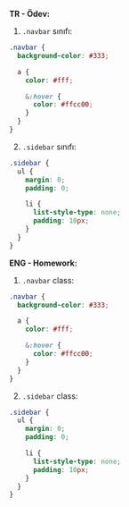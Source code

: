 **TR - Ödev:**  

1. `.navbar` sınıfı:
```scss
.navbar {
  background-color: #333;

  a {
    color: #fff;

    &:hover {
      color: #ffcc00;
    }
  }
}
```

2. `.sidebar` sınıfı:
```scss
.sidebar {
  ul {
    margin: 0;
    padding: 0;

    li {
      list-style-type: none;
      padding: 10px;
    }
  }
}
```



**ENG - Homework:**  

1. `.navbar` class:
```scss
.navbar {
  background-color: #333;

  a {
    color: #fff;

    &:hover {
      color: #ffcc00;
    }
  }
}
```

2. `.sidebar` class:
```scss
.sidebar {
  ul {
    margin: 0;
    padding: 0;

    li {
      list-style-type: none;
      padding: 10px;
    }
  }
}
```